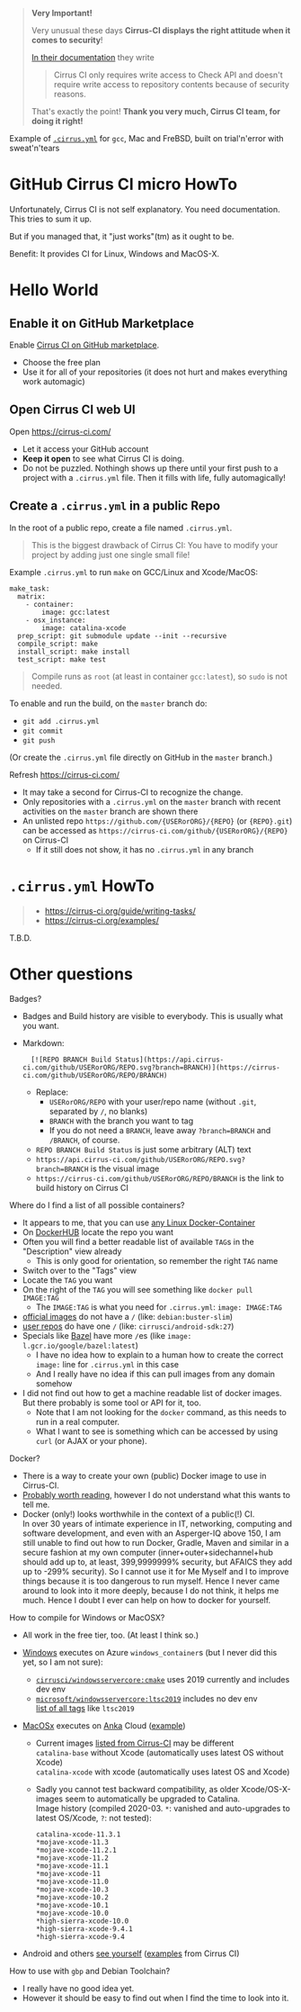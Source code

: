 > **Very Important!**
>
> Very unusual these days **Cirrus-CI displays the right attitude when it comes to security**!
>
> [In their documentation](https://cirrus-ci.org/examples/#release-assets) they write
>
> > Cirrus CI only requires write access to Check API and doesn't require write access to repository contents because of security reasons.
>
> That's exactly the point!  **Thank you very much, Cirrus CI team, for doing it right!**

Example of [`.cirrus.yml`](https://github.com/hilbix/snapraid/blob/cirrus-ci/.cirrus.yml) for `gcc`, Mac and FreBSD, built on trial'n'error with sweat'n'tears

# GitHub Cirrus CI micro HowTo

Unfortunately, Cirrus CI is not self explanatory.  You need documentation.  This tries to sum it up.

But if you managed that, it "just works"(tm) as it ought to be.

Benefit: It provides CI for Linux, Windows and MacOS-X.


# Hello World

## Enable it on GitHub Marketplace

Enable [Cirrus CI on GitHub marketplace](https://github.com/marketplace/cirrus-ci).
- Choose the free plan
- Use it for all of your repositories (it does not hurt and makes everything work automagic)

## Open Cirrus CI web UI

Open https://cirrus-ci.com/
- Let it access your GitHub account
- **Keep it open** to see what Cirrus CI is doing.
- Do not be puzzled.  Nothingh shows up there until your first push to a project with a `.cirrus.yml` file.  Then it fills with life, fully automagically!

## Create a `.cirrus.yml` in a public Repo

In the root of a public repo, create a file named `.cirrus.yml`.

> This is the biggest drawback of Cirrus CI:  You have to modify your project by adding just one single small file!

Example `.cirrus.yml` to run `make` on GCC/Linux and Xcode/MacOS:

```
make_task:
  matrix:
    - container:
        image: gcc:latest
    - osx_instance:
        image: catalina-xcode
  prep_script: git submodule update --init --recursive
  compile_script: make
  install_script: make install
  test_script: make test
```

> Compile runs as `root` (at least in container `gcc:latest`), so `sudo` is not needed.

To enable and run the build, on the `master` branch do:

- `git add .cirrus.yml`
- `git commit`
- `git push`

(Or create the `.cirrus.yml` file directly on GitHub in the `master` branch.)

Refresh https://cirrus-ci.com/

- It may take a second for Cirrus-CI to recognize the change.
- Only repositories with a `.cirrus.yml` on the `master` branch with recent activities on the `master` branch are shown there
- An unlisted repo `https://github.com/{USERorORG}/{REPO}` (or `{REPO}.git`) can be accessed as `https://cirrus-ci.com/github/{USERorORG}/{REPO}` on Cirrus-CI
  - If it still does not show, it has no `.cirrus.yml` in any branch


# `.cirrus.yml` HowTo

> - https://cirrus-ci.org/guide/writing-tasks/
> - https://cirrus-ci.org/examples/

T.B.D.

# Other questions

Badges?

- Badges and Build history are visible to everybody.  This is usually what you want.
- Markdown:

        [![REPO BRANCH Build Status](https://api.cirrus-ci.com/github/USERorORG/REPO.svg?branch=BRANCH)](https://cirrus-ci.com/github/USERorORG/REPO/BRANCH)
    
  - Replace:
    - `USERorORG/REPO` with your user/repo name (without `.git`, separated by `/`, no blanks)
    - `BRANCH` with the branch you want to tag
    - If you do not need a `BRANCH`, leave away `?branch=BRANCH` and `/BRANCH`, of course.
  - `REPO BRANCH Build Status` is just some arbitrary (ALT) text
  - `https://api.cirrus-ci.com/github/USERorORG/REPO.svg?branch=BRANCH` is the visual image
  - `https://cirrus-ci.com/github/USERorORG/REPO/BRANCH` is the link to build history on Cirrus CI

Where do I find a list of all possible containers?

- It appears to me, that you can use [any Linux Docker-Container](https://hub.docker.com/explore/)
- On [DockerHUB](https://hub.docker.com/explore/) locate the repo you want
- Often you will find a better readable list of available `TAG`s in the "Description" view already
  - This is only good for orientation, so remember the right `TAG` name
- Switch over to the "Tags" view
- Locate the `TAG` you want
- On the right of the `TAG` you will see something like `docker pull IMAGE:TAG`
  - The `IMAGE:TAG` is what you need for `.cirrus.yml`: `image: IMAGE:TAG`
- [official images](https://github.com/docker-library/official-images) do not have a `/` (like: `debian:buster-slim`)
- [user repos](https://docs.docker.com/docker-hub/repos/) do have one `/` (like: `cirrusci/android-sdk:27`)
- Specials like [Bazel](https://cirrus-ci.org/examples/#bazel) have more `/`es (like `image: l.gcr.io/google/bazel:latest`)
  - I have no idea how to explain to a human how to create the correct `image:` line for `.cirrus.yml` in this case
  - And I really have no idea if this can pull images from any domain somehow
- I did not find out how to get a machine readable list of docker images.  But there probably is some tool or API for it, too.
  - Note that I am not looking for the `docker` command, as this needs to run in a real computer.
  - What I want to see is something which can be accessed by using `curl` (or AJAX or your phone).

Docker?

- There is a way to create your own (public) Docker image to use in Cirrus-CI.
- [Probably worth reading](https://cirrus-ci.org/guide/docker-builder/), however I do not understand what this wants to tell me.
- Docker (only!) looks worthwhile in the context of a public(!) CI.  
  In over 30 years of intimate experience in IT, networking, computing and software development, and even with an Asperger-IQ above 150, I am still unable to find out how to run Docker, Gradle, Maven and similar in a secure fashion at my own computer (inner+outer+sidechannel+hub should add up to, at least, 399,9999999% security, but AFAICS they add up to -299% security).  So I cannot use it for Me Myself and I to improve things because it is too dangerous to run myself.  Hence I never came around to look into it more deeply, because I do not think, it helps me much.  Hence I doubt I ever can help on how to docker for yourself.

How to compile for Windows or MacOSX?

- All work in the free tier, too.  (At least I think so.)

- [Windows](https://cirrus-ci.org/guide/windows/) executes on Azure `windows_container`s (but I never did this yet, so I am not sure):
  - [`cirrusci/windowsservercore:cmake`](https://hub.docker.com/r/cirrusci/windowsservercore/tags/) uses 2019 currently and includes dev env
  - [`microsoft/windowsservercore:ltsc2019`](https://hub.docker.com/_/microsoft-windows-servercore) includes no dev env  
    [list of all tags](https://mcr.microsoft.com/v2/windows/servercore/tags/list) like `ltsc2019`

- [MacOSx](https://cirrus-ci.org/guide/macOS/) executes on [Anka](https://veertu.com/anka-technology/) Cloud ([example](https://github.com/hilbix/macshim/blob/dev/.cirrus.yml))
  - Current images [listed from Cirrus-CI](https://github.com/cirruslabs/osx-images) may be different  
    `catalina-base` without Xcode (automatically uses latest OS without Xcode)  
    `catalina-xcode` with xcode (automatically uses latest OS and Xcode)
  - Sadly you cannot test backward compatibility, as older Xcode/OS-X-images seem to automatically be upgraded to Catalina.  
    Image history (compiled 2020-03. `*`: vanished and auto-upgrades to latest OS/Xcode, `?`: not tested):
  
		catalina-xcode-11.3.1
		*mojave-xcode-11.3
		*mojave-xcode-11.2.1
		*mojave-xcode-11.2
		*mojave-xcode-11.1
		*mojave-xcode-11
		*mojave-xcode-11.0
		*mojave-xcode-10.3
		*mojave-xcode-10.2
		*mojave-xcode-10.1
		*mojave-xcode-10.0
		*high-sierra-xcode-10.0
		*high-sierra-xcode-9.4.1
		*high-sierra-xcode-9.4

- Android and others [see yourself](https://hub.docker.com/u/cirrusci/) ([examples](https://cirrus-ci.org/examples/) from Cirrus CI)

How to use with `gbp` and Debian Toolchain?

- I really have no good idea yet.
- However it should be easy to find out when I find the time to look into it.
